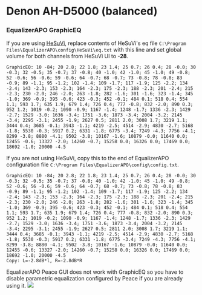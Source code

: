 # Denon AH-D5000 (balanced)
### EqualizerAPO GraphicEQ
If you are using [HeSuVi](https://sourceforge.net/projects/hesuvi/), replace contents of HeSuVi's eq file `C:\Program Files\EqualizerAPO\config\HeSuVi\eq.txt` with this line and set global volume for both channels from HeSuVi UI to **-28**.
```
GraphicEQ: 10 -84; 20 2.8; 22 1.8; 23 1.4; 25 0.7; 26 0.4; 28 -0.0; 30 -0.3; 32 -0.5; 35 -0.7; 37 -0.8; 40 -1.0; 42 -1.0; 45 -1.0; 49 -0.8; 52 -0.6; 56 -0.6; 59 -0.6; 64 -0.7; 68 -0.7; 73 -0.8; 78 -0.8; 83 -0.9; 89 -1.1; 95 -1.2; 102 -1.4; 109 -1.7; 117 -1.9; 125 -2.2; 134 -2.4; 143 -2.3; 153 -2.3; 164 -2.3; 175 -2.3; 188 -2.3; 201 -2.4; 215 -2.3; 230 -2.0; 246 -2.0; 263 -1.8; 282 -1.6; 301 -1.6; 323 -1.4; 345 -1.0; 369 -0.9; 395 -0.6; 423 -0.3; 452 -0.1; 484 0.1; 518 0.4; 554 1.1; 593 1.7; 635 1.9; 679 1.4; 726 0.4; 777 -0.8; 832 -2.0; 890 0.3; 952 1.2; 1019 -0.2; 1090 -0.9; 1167 -1.4; 1248 -1.7; 1336 -2.3; 1429 -2.7; 1529 -3.0; 1636 -3.4; 1751 -3.6; 1873 -3.4; 2004 -3.2; 2145 -3.4; 2295 -3.1; 2455 -1.9; 2627 0.5; 2811 2.0; 3008 1.7; 3219 1.1; 3444 0.4; 3685 -0.1; 3943 -1.1; 4219 -2.5; 4514 -2.9; 4830 -2.7; 5168 -1.8; 5530 -0.3; 5917 0.2; 6331 -1.8; 6775 -3.4; 7249 -4.3; 7756 -4.1; 8299 -3.8; 8880 -4.1; 9502 -3.8; 10167 -1.6; 10879 -0.0; 11640 0.0; 12455 -0.6; 13327 -2.0; 14260 -0.7; 15258 0.0; 16326 0.0; 17469 0.0; 18692 -1.0; 20000 -4.5
```
If you are not using HeSuVi, copy this to the end of EqualizerAPO configuration file `C:\Program Files\EqualizerAPO\config\config.txt`.
```
GraphicEQ: 10 -84; 20 2.8; 22 1.8; 23 1.4; 25 0.7; 26 0.4; 28 -0.0; 30 -0.3; 32 -0.5; 35 -0.7; 37 -0.8; 40 -1.0; 42 -1.0; 45 -1.0; 49 -0.8; 52 -0.6; 56 -0.6; 59 -0.6; 64 -0.7; 68 -0.7; 73 -0.8; 78 -0.8; 83 -0.9; 89 -1.1; 95 -1.2; 102 -1.4; 109 -1.7; 117 -1.9; 125 -2.2; 134 -2.4; 143 -2.3; 153 -2.3; 164 -2.3; 175 -2.3; 188 -2.3; 201 -2.4; 215 -2.3; 230 -2.0; 246 -2.0; 263 -1.8; 282 -1.6; 301 -1.6; 323 -1.4; 345 -1.0; 369 -0.9; 395 -0.6; 423 -0.3; 452 -0.1; 484 0.1; 518 0.4; 554 1.1; 593 1.7; 635 1.9; 679 1.4; 726 0.4; 777 -0.8; 832 -2.0; 890 0.3; 952 1.2; 1019 -0.2; 1090 -0.9; 1167 -1.4; 1248 -1.7; 1336 -2.3; 1429 -2.7; 1529 -3.0; 1636 -3.4; 1751 -3.6; 1873 -3.4; 2004 -3.2; 2145 -3.4; 2295 -3.1; 2455 -1.9; 2627 0.5; 2811 2.0; 3008 1.7; 3219 1.1; 3444 0.4; 3685 -0.1; 3943 -1.1; 4219 -2.5; 4514 -2.9; 4830 -2.7; 5168 -1.8; 5530 -0.3; 5917 0.2; 6331 -1.8; 6775 -3.4; 7249 -4.3; 7756 -4.1; 8299 -3.8; 8880 -4.1; 9502 -3.8; 10167 -1.6; 10879 -0.0; 11640 0.0; 12455 -0.6; 13327 -2.0; 14260 -0.7; 15258 0.0; 16326 0.0; 17469 0.0; 18692 -1.0; 20000 -4.5
Copy: L=-2.8dB*l, R=-2.8dB*R
```
EqualizerAPO Peace GUI does not work with GraphicEQ so you have to disable parametric equalization configured by Peace if you are already using it.
![](https://raw.githubusercontent.com/jaakkopasanen/AutoEq/master/results/SBAF-Serious/headphoncecom/onear/Denon%20AH-D5000%20(balanced)/Denon%20AH-D5000%20(balanced).png)
